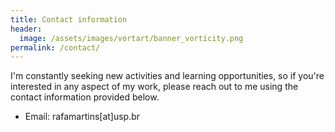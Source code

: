 ```yaml
---
title: Contact information
header:
  image: /assets/images/vortart/banner_vorticity.png
permalink: /contact/
---
```


I'm constantly seeking new activities and learning opportunities, so if you're interested in any aspect of my work, please reach out to me using the contact information provided below.

- Email: rafamartins[at]usp.br
